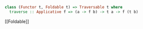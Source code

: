 ``` hs
class (Functor t, Foldable t) => Traversable t where
  traverse :: Applicative f => (a -> f b) -> t a -> f (t b)
```

[[Foldable]]
